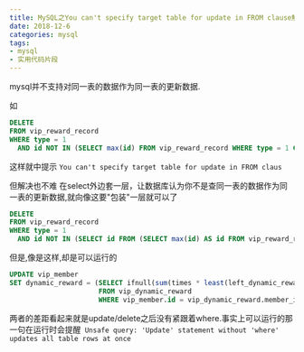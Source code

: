 ```yaml
---
title: MySQL之You can't specify target table for update in FROM clause解决办法
date: 2018-12-6
categories: mysql
tags: 
- mysql
- 实用代码片段
---
```


mysql并不支持对同一表的数据作为同一表的更新数据.

如
```sql
DELETE
FROM vip_reward_record
WHERE type = 1
  AND id NOT IN (SELECT max(id) FROM vip_reward_record WHERE type = 1 GROUP BY member_id);
```
这样就中提示 `You can't specify target table for update in FROM claus`

但解决也不难
在select外边套一层，让数据库认为你不是查同一表的数据作为同一表的更新数据,就向像这要"包装"一层就可以了

```sql
DELETE
FROM vip_reward_record
WHERE type = 1
  AND id NOT IN (SELECT id FROM (SELECT max(id) AS id FROM vip_reward_record WHERE type = 1 GROUP BY member_id) a);
```

但是,像是这样,却是可以运行的
```sql
UPDATE vip_member
SET dynamic_reward = (SELECT ifnull(sum(times * least(left_dynamic_reward, right_dynamic_reward) * 2 * 0.03 * 0.95), 0)
                      FROM vip_dynamic_reward
                      WHERE vip_member.id = vip_dynamic_reward.member_id);
```

两者的差距看起来就是update/delete之后没有紧跟着where.事实上可以运行的那一句在运行时会提醒` Unsafe query: 'Update' statement without 'where' updates all table rows at once`